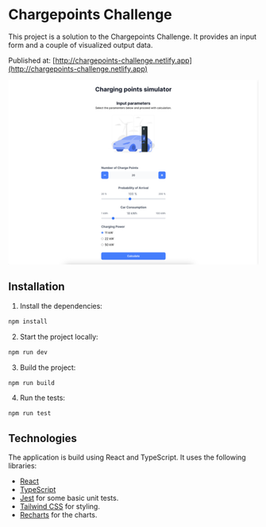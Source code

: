 # Chargepoints Challenge

This project is a solution to the Chargepoints Challenge. It provides an input form and a couple of visualized output data.

Published at: [http://chargepoints-challenge.netlify.app](http://chargepoints-challenge.netlify.app)

![Screenshot of the application](public/screenshot.png)

## Installation

1. Install the dependencies:

```sh
npm install
```

2. Start the project locally:

```sh
npm run dev
```

3. Build the project:

```sh
npm run build
```

4. Run the tests:

```sh
npm run test
```

## Technologies

The application is build using React and TypeScript. It uses the following libraries:

- [React](https://reactjs.org/)
- [TypeScript](https://www.typescriptlang.org/)
- [Jest](https://jestjs.io/) for some basic unit tests.
- [Tailwind CSS](https://tailwindcss.com/) for styling.
- [Recharts](https://www.recharts.org/) for the charts.
